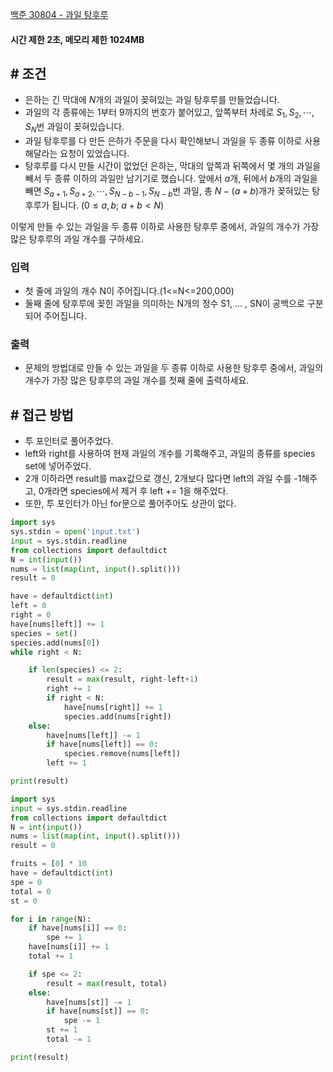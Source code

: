 
[백준 30804 - 과일 탕후루](https://www.acmicpc.net/problem/30804)

#### **시간 제한 2초, 메모리 제한 1024MB**

## **# 조건**

- 은하는 긴 막대에 $N$개의 과일이 꽂혀있는 과일 탕후루를 만들었습니다. 
- 과일의 각 종류에는 $1$부터 $9$까지의 번호가 붙어있고, 앞쪽부터 차례로 $S_1, S_2, \cdots, S_N$번 과일이 꽂혀있습니다. 
- 과일 탕후루를 다 만든 은하가 주문을 다시 확인해보니 과일을 두 종류 이하로 사용해달라는 요청이 있었습니다.
- 탕후루를 다시 만들 시간이 없었던 은하는, 막대의 앞쪽과 뒤쪽에서 몇 개의 과일을 빼서 두 종류 이하의 과일만 남기기로 했습니다. 앞에서 $a$개, 뒤에서 $b$개의 과일을 빼면 $S_{a+1}, S_{a+2}, \cdots, S_{N-b-1}, S_{N-b}$번 과일, 총 $N-(a+b)$개가 꽂혀있는 탕후루가 됩니다. $(0 \le a, b;$ $a+b < N)$ 

이렇게 만들 수 있는 과일을 두 종류 이하로 사용한 탕후루 중에서, 과일의 개수가 가장 많은 탕후루의 과일 개수를 구하세요.

### **입력**
- 첫 줄에 과일의 개수 N이 주어집니다.(1<=N<=200,000)
- 둘째 줄에 탕후루에 꽂힌 과일을 의미하는 N개의 정수 S1, ... , SN이 공백으로 구분되어 주어집니다.

### **출력**
- 문제의 방법대로 만들 수 있는 과일을 두 종류 이하로 사용한 탕후루 중에서, 과일의 개수가 가장 많은 탕후루의 과일 개수를 첫째 줄에 출력하세요.

## **# 접근 방법**

- 투 포인터로 풀어주었다.
- left와 right를 사용하여 현재 과일의 개수를 기록해주고, 과일의 종류를 species set에 넣어주었다.
- 2개 이하라면 result를 max값으로 갱신, 2개보다 많다면 left의 과일 수를 -1해주고, 0개라면 species에서 제거 후 left += 1을 해주었다.
- 또한, 투 포인터가 아닌 for문으로 풀어주어도 상관이 없다.

```python
import sys
sys.stdin = open('input.txt')
input = sys.stdin.readline
from collections import defaultdict
N = int(input())
nums = list(map(int, input().split()))
result = 0

have = defaultdict(int)
left = 0
right = 0
have[nums[left]] += 1
species = set()
species.add(nums[0])
while right < N:

    if len(species) <= 2:
        result = max(result, right-left+1)
        right += 1
        if right < N:
            have[nums[right]] += 1
            species.add(nums[right])
    else:
        have[nums[left]] -= 1
        if have[nums[left]] == 0:
            species.remove(nums[left])
        left += 1

print(result)
```

```python
import sys
input = sys.stdin.readline
from collections import defaultdict
N = int(input())
nums = list(map(int, input().split()))
result = 0

fruits = [0] * 10
have = defaultdict(int)
spe = 0
total = 0
st = 0

for i in range(N):
    if have[nums[i]] == 0:
        spe += 1
    have[nums[i]] += 1
    total += 1

    if spe <= 2:
        result = max(result, total)
    else:
        have[nums[st]] -= 1
        if have[nums[st]] == 0:
            spe -= 1
        st += 1
        total -= 1

print(result)
```